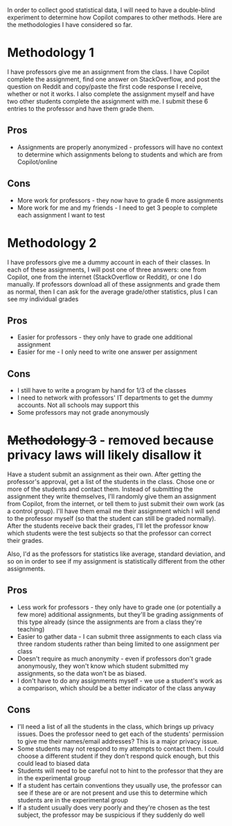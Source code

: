 In order to collect good statistical data, I will need to have a double-blind experiment to determine how Copilot compares to other methods. Here are the methodologies I have considered so far.


# Methodology 1
I have professors give me an assignment from the class. I have Copilot complete the assignment, find one answer on StackOverflow, and post the question on Reddit and copy/paste the first code response I receive, whether or not it works. I also complete the assignment myself and have two other students complete the assignment with me. I submit these 6 entries to the professor and have them grade them.

## Pros
- Assignments are properly anonymized - professors will have no context to determine which assignments belong to students and which are from Copilot/online

## Cons
- More work for professors - they now have to grade 6 more assignments
- More work for me and my friends - I need to get 3 people to complete each assignment I want to test


# Methodology 2
I have professors give me a dummy account in each of their classes. In each of these assignments, I will post one of three answers: one from Copilot, one from the internet (StackOverflow or Reddit), or one I do manually. If professors download all of these assignments and grade them as normal, then I can ask for the average grade/other statistics, plus I can see my individual grades

## Pros
- Easier for professors - they only have to grade one additional assignment
- Easier for me - I only need to write one answer per assignment

## Cons
- I still have to write a program by hand for 1/3 of the classes
- I need to network with professors' IT departments to get the dummy accounts. Not all schools may support this
- Some professors may not grade anonymously


# ~~Methodology 3~~ - removed because privacy laws will likely disallow it
Have a student submit an assignment as their own. After getting the professor's approval, get a list of the students in the class. Chose one or more of the students and contact them. Instead of submitting the assignment they write themselves, I'll randomly give them an assignment from Copilot, from the internet, or tell them to just submit their own work (as a control group). I'll have them email me their assignment which I will send to the professor myself (so that the student can still be graded normally). After the students receive back their grades, I'll let the professor know which students were the test subjects so that the professor can correct their grades.

Also, I'd as the professors for statistics like average, standard deviation, and so on in order to see if my assignment is statistically different from the other assignments.

## Pros
- Less work for professors - they only have to grade one (or potentially a few more) additional assignments, but they'll be grading assignments of this type already (since the assignments are from a class they're teaching)
- Easier to gather data - I can submit three assignments to each class via three random students rather than being limited to one assignment per class
- Doesn't require as much anonymity - even if professors don't grade anonymously, they won't know which student submitted my assignments, so the data won't be as biased.
- I don't have to do any assignments myself - we use a student's work as a comparison, which should be a better indicator of the class anyway

## Cons
- I'll need a list of all the students in the class, which brings up privacy issues. Does the professor need to get each of the students' permission to give me their names/email addresses? This is a major privacy issue.
- Some students may not respond to my attempts to contact them. I could choose a different student if they don't respond quick enough, but this could lead to biased data
- Students will need to be careful not to hint to the professor that they are in the experimental group
- If a student has certain conventions they usually use, the professor can see if these are or are not present and use this to determine which students are in the experimental group
- If a student usually does very poorly and they're chosen as the test subject, the professor may be suspicious if they suddenly do well
